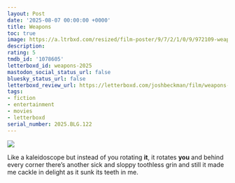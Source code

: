 ```yaml
---
layout: Post
date: '2025-08-07 00:00:00 +0000'
title: Weapons
toc: true
image: https://a.ltrbxd.com/resized/film-poster/9/7/2/1/0/9/972109-weapons-2025-0-600-0-900-crop.jpg?v=8100270337
description:
rating: 5
tmdb_id: '1078605'
letterboxd_id: weapons-2025
mastodon_social_status_url: false
bluesky_status_url: false
letterboxd_review_url: https://letterboxd.com/joshbeckman/film/weapons-2025/
tags:
- fiction
- entertainment
- movies
- letterboxd
serial_number: 2025.BLG.122
---
```

 <p><img src="https://a.ltrbxd.com/resized/film-poster/9/7/2/1/0/9/972109-weapons-2025-0-600-0-900-crop.jpg?v=8100270337"/></p> <p>Like a kaleidoscope but instead of you rotating <b>it</b>, it rotates <b>you</b> and behind every corner there’s another sick and sloppy toothless grin and still it made me cackle in delight as it sunk its teeth in me.</p> 
